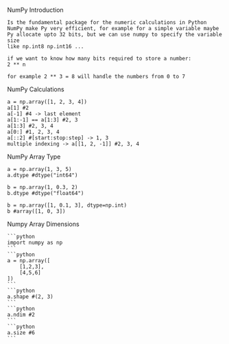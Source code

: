 NumPy Introduction

    Is the fundamental package for the numeric calculations in Python
    NumPy make Py very efficient, for example for a simple variable maybe 
    Py allocate upto 32 bits, but we can use numpy to specify the variable size
    like np.int8 np.int16 ...

    if we want to know how many bits required to store a number:
    2 ** n

    for example 2 ** 3 = 8 will handle the numbers from 0 to 7


NumPy Calculations

    a = np.array([1, 2, 3, 4])
    a[1] #2 
    a[-1] #4 -> last element
    a[1:-1] == a[1:3] #2, 3
    a[1:3] #2, 3, 4
    a[0:] #1, 2, 3, 4
    a[::2] #[start:stop:step] -> 1, 3
    multiple indexing -> a[[1, 2, -1]] #2, 3, 4

NumPy Array Type 

    a = np.array(1, 3, 5)
    a.dtype #dtype("int64")

    b = np.array(1, 0.3, 2)
    b.dtype #dtype("float64")

    b = np.array([1, 0.1, 3], dtype=np.int)
    b #array([1, 0, 3])

Numpy Array Dimensions

    ```python
    import numpy as np
    ```
    ```python
    a = np.array([
        [1,2,3],
        [4,5,6]
    ])
    ```
    ```python
    a.shape #(2, 3)
    ```
    ```python
    a.ndim #2
    ```
    ```python
    a.size #6
    ```